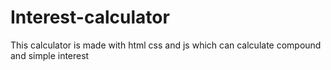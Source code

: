 # Interest-calculator
This calculator is made with html css and js which can calculate compound and simple interest 
